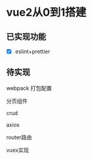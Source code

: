 # vue2从0到1搭建

## 已实现功能

- [x] eslint+prettier



## 待实现

webpack 打包配置

分页组件

crud

axios

router路由

vuex实现
